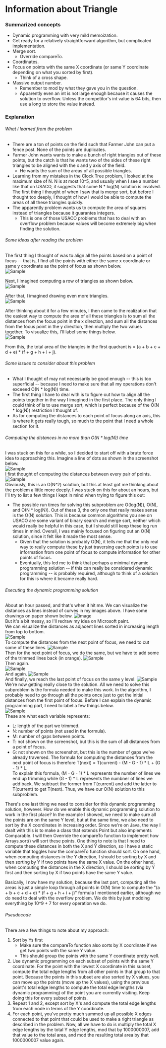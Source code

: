 # Information about Triangle
### Summarized concepts
  - Dynamic programming with very mild memoization.
  - Get ready for a relatively straightforward algorithm, but complicated implementation.
  - Merge sort.
    - Override compareTo.
  - Coordinates.
  - Focus on points with the same X coordinate (or same Y coordinate depending on what you sorted by first).
    - Think of a cross shape.
  - Massive output number.
    - Remember to mod by what they gave you in the question.
    - Apparently even an int is not large enough because it causes the solution to overflow. Unless the competitor's int value is 64 bits, then use a long to store the value instead.

### Explanation
###### What I learned from the problem
  - There are a ton of points on the field such that Farmer John can put a fence post. None of the points are duplicates.
  - Farmer John wants wants to make a bunch of right triangles out of these points, but the catch is that he wants two of the sides of these right triangles to be aligned with the x and y axis of the field.  
      - He wants the sum of the areas of all possible triangles.
  - Learning from my mistakes in the Clock Tree problem, I looked at the maximum size of N. N is at most 10^5, and usually when I see a number like that on USACO, it suggests that some N * log(N) solution is involved. The first thing I thought of when I saw that is merge sort, but before I thought too deeply, I thought of how I would be able to compute the areas of all these triangles quickly. 
  - The apparently problem wants us to compute the area of squares instead of triangles because it guarantes integers.  
      - This is one of those USACO problems that has to deal with an overflow problem because values will become extremely big when finding the solution.  

###### Some ideas after reading the problem
The first thing I thought of was to align all the points based on a point of focus -- that is, I find all the points with either the same x coordinate or same y coordinate as the point of focus as shown below.  
![Sample](https://github.com/TurtleCamera/USACO-TurtleCamera/blob/main/CSE%20199%20Workspace/images/Triangle_2.png)

Next, I imagined computing a row of triangles as shown below.  
![Sample](https://github.com/TurtleCamera/USACO-TurtleCamera/blob/main/CSE%20199%20Workspace/images/Triangle_3.png)

After that, I imagined drawing even more triangles.  
![Sample](https://github.com/TurtleCamera/USACO-TurtleCamera/blob/main/CSE%20199%20Workspace/images/Triangle_4.png)  

After thinking about it for a few minutes, I then came to the realization that the easiest way to compute the area of all these triangles is to sum all the distances from the focus point in the x direction, and sum all the distances from the focus point in the y direction, then multiply the two values together. To visualize this, I'll label some things below.  
![Sample](https://github.com/TurtleCamera/USACO-TurtleCamera/blob/main/CSE%20199%20Workspace/images/Triangle_6.png)  

From this, the total area of the triangles in the first quadrant is = (a + b + c + d + e) * (f + g + h + i + j).  

###### Some issues to consider about this problem
  - What I thought of may not necessarily be good enough -- this is too superficial -- because I need to make sure that all my operations don't exceeed O(N * log(N)) time.
  - The first thing I have to deal with is to figure out how to align all the points together in the way I imagined in the first place. The only thing I could think of is to use merge sort, which is perfect because of the O(N * log(N)) restriction I thought of.
  - As for computing the distances to each point of focus along an axis, this is where it gets really tough, so much to the point that I need a whole section for it.

###### Computing the distances in no more than O(N * log(N)) time
I was stuck on this for a while, so I decided to start off with a brute force idea to approaching this. Imagine a line of dots as shown in the screenshot below.  
![Sample](https://github.com/TurtleCamera/USACO-TurtleCamera/blob/main/CSE%20199%20Workspace/images/Triangle_7.png)  
I first thought of computing the distances between every pair of points.  
![Sample](https://github.com/TurtleCamera/USACO-TurtleCamera/blob/main/CSE%20199%20Workspace/images/Triangle_8.png)  
Obviously, this is an O(N^2) solution, but this at least got me thinking about the problem a little more deeply. I was stuck on this for about an hours, but I'll try to list a few things I kept in mind when trying to figure this out:    
  - The possible run times for solving this subproblem are O(log(N)), O(N), and O(N * log(N)). Out of these 3, the only one that really makes sense is the O(N) solution. This is because common algorithms you see on USACO are some variant of binary search and merge sort, neither which would really be helpful in this case, but I should still keep these log run times in mind. Overall, I was mainly focused on figuring out an O(N) solution, since it felt like it made the most sense.  
    - Given that the solution is probably O(N), it tells me that the only real way to really compute these by just traversing each points is to use information from one point of focus to compute information for other points of focus.
    - Eventually, this led me to think that perhaps a minimal dynamic programming solution -- if this can really be considered dynamic programming -- is probably required, although to think of a solution for this is where it became really hard.  

###### Executing the dynamic programming solution
About an hour passed, and that's when it hit me. We can visualize the distances as lines instead of curves in my images above. I have some drawings on paper shown below.
![image](https://github.com/TurtleCamera/USACO-TurtleCamera/blob/main/CSE%20199%20Workspace/images/Triangle.jpg)  
But it's a bit messy, so I'll redraw my idea on Microsoft paint.  
We can visualize the distances as adjacent lines sorted in increasing length from top to bottom.  
![Sample](https://github.com/TurtleCamera/USACO-TurtleCamera/blob/main/CSE%20199%20Workspace/images/Triangle_9.png)  
To compute the distances from the next point of focus, we need to cut some of these lines.
![Sample](https://github.com/TurtleCamera/USACO-TurtleCamera/blob/main/CSE%20199%20Workspace/images/Triangle_10.png)   
Then for the next point of focus, we do the same, but we have to add some of the trimmed lines back (in orange).
![Sample](https://github.com/TurtleCamera/USACO-TurtleCamera/blob/main/CSE%20199%20Workspace/images/Triangle_11.png)  
Then again.  
![Sample](https://github.com/TurtleCamera/USACO-TurtleCamera/blob/main/CSE%20199%20Workspace/images/Triangle_12.png)  
And again.
![Sample](https://github.com/TurtleCamera/USACO-TurtleCamera/blob/main/CSE%20199%20Workspace/images/Triangle_13.png)  
And finally, we reach the last point of focus on the same y level.
![Sample](https://github.com/TurtleCamera/USACO-TurtleCamera/blob/main/CSE%20199%20Workspace/images/Triangle_14.png)  
We're now getting really close to the solution. All we need to solve this subproblem is the formula needed to make this work. In the algorithm, I probably need to go through all the points once just to get the initial distances from the first point of focus. Before I can explain the dynamic programming part, I need to label a few things below.  
![Sample](https://github.com/TurtleCamera/USACO-TurtleCamera/blob/main/CSE%20199%20Workspace/images/Triangle_15.png)  
These are what each variable represents:  
  - L: length of the part we trimmed.
  - N: number of points (not used in the formula).
  - M: number of gaps between points.  
  - T: not shown on the screenshot, but this is the sum of all distances from a point of focus.  
  - G: not shown on the screenshot, but this is the number of gaps we've already traversed.
The formula for computing the distances from the next point of focus is therefore T(next) = T(current) - (M - G - 1) * L + (G - 1) * L.  
To explain this formula, (M - G - 1) * L represents the number of lines we end up trimming while (G - 1) * L represents the numbner of lines we add back. We subtract the former from T(current) and add the latter to T(current) to get T(next). Thus, we have our O(N) solution to this subproblem.  

There's one last thing we need to consider for this dynamic programming solution, however. How do we enable this dynamic programming solution to work in the first place? In the example I showed, we need to make sure all the points are on the same Y level, but at the same time, we also need to sort by the X coordinates in increasing order. Since we're on Java, the way I dealt with this is to make a class that extends Point but also implements Comparable. I will then Override the compareTo function to implement how Arrays.sort() will sort these points. One thing to note is that I need to compute these distances in both the X and Y direction, so I have a static variable that toggles how the compareTo function should sort. On one hand, when computing distances in the Y direction, I should be sorting by X and then sorting by Y if two points have the same X value. On the other hand, when computing the distances in the X direction, I should be sorting by Y first and then sorting by X if two points have the same Y value.  

Basically, I now have my solution, because the last part, computing all the areas is just a simple loop through all points in O(N) time to compute the "(a + b + c + d + e) * (f + g + h + i + j)" formula I mentioned earlier, although we do need to deal with the overflow problem. We do this by just modding everything by 10^9 + 7 for every operation we do.  

###### Pseudocode
There are a few things to note about my approach:
1. Sort by Ys first
    - Make sure the compareTo function also sorts by X coordinate if we get two points with the same Y value.
    - This should group the points with the same Y coordinate pretty well.
2. Use dynamic programming on each subset of points with the same Y coordinate. For the point with the lowest X coordinate in this subset, compute the total edge lengths from all other points in that group to that point. Because the points in this subset are also sorted by X values, you can move up the points (move up the X values), using the previous point's total edge lengths to compute the total edge lengths (via dynamic programming) of the point you are currently visiting. Keep doing this for every subset of points.
3. Repeat 1 and 2, except sort by X's and compute the total edge lengths from each node in terms of the Y coordinate.
4. For each point, you've pretty much summed up all possible X edges connected to that point that could be used to make a right triangle as described in the problem. Now, all we have to do is multiply the total X edge lengths by the total Y edge lengths, mod that by 1000000007, add that value to the total area, and mod the resulting total area by that 1000000007 value again.
